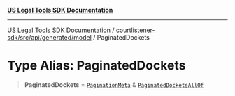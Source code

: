 [**US Legal Tools SDK Documentation**](../../../../../../README.md)

***

[US Legal Tools SDK Documentation](../../../../../../README.md) / [courtlistener-sdk/src/api/generated/model](../README.md) / PaginatedDockets

# Type Alias: PaginatedDockets

> **PaginatedDockets** = [`PaginationMeta`](../interfaces/PaginationMeta.md) & [`PaginatedDocketsAllOf`](PaginatedDocketsAllOf.md)
